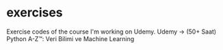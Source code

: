 # exercises

Exercise codes of the course I'm working on Udemy. Udemy -> (50+ Saat) Python A-Z™: Veri Bilimi ve Machine Learning
